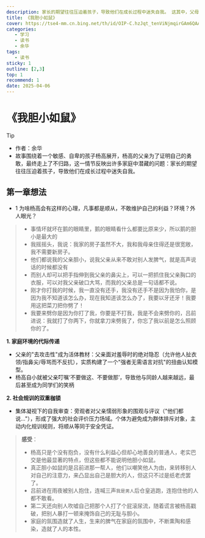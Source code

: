```yaml
---
description: 家长的期望往往压迫着孩子，导致他们在成长过程中迷失自我。 这其中，父母的过度控制常常使孩子的个性受到压制。杨高自小就被父亲叮嘱‘不要做这、不要做那’，导致他与同龄人越来越远，最后甚至成为同学们的笑柄。
title: 《我胆小如鼠》
cover: https://tse4-mm.cn.bing.net/th/id/OIP-C.hzJqt_tenViNjmqirGAm6QAAAA?rs=1&pid=ImgDetMain
categories: 
   - 学习
   - 读书
   - 余华
tags: 
   - 读书
sticky: 1
outline: [2,3]
top: 1
recommend: 1
date: 2025-04-06
---
```


# 《我胆小如鼠》


> [!TIP]
>
> - 作者：余华
> - 故事围绕着一个敏感、自卑的孩子杨高展开，杨高的父亲为了证明自己的勇敢，最终走上了不归路，这一情节反映出许多家庭中潜藏的问题：家长的期望往往压迫着孩子，导致他们在成长过程中迷失自我。

## 第一章想法

- 1 为啥杨高会有这样的心理，凡事都是顺从，不敢维护自己的利益？环境？外人眼光？

> - 事情坏就坏在鹅的眼睛里，鹅的眼睛看什么都要比原来少，所以鹅的胆小是最大的
> - 我摇摇头，我说：我家的房子虽然不大，我和我母亲住得还是很宽敞，我不需要新房子。
> - 他们都说我的父亲胆小，说我父亲从来不敢对别人发脾气，就是高声说话的时候都没有
> - 而别人却可以把手指伸到我父亲的鼻尖上，可以一把抓住我父亲胸口的衣服，可以对我父亲破口大骂，而我的父亲总是一句话都不说。
> - 刚才你打我的时候，我一直没有还手，我没有还手不是因为我怕你，是因为我不知道该怎么办，现在我知道该怎么办了，我要以牙还牙！我要用这把菜刀把你劈了！
> - 我要来劈你是因为你打了我，你要是不打我，我是不会来劈你的，吕前进说：我就打了你两下，你就拿刀来劈我了，你忘了我以前是怎么照顾你的了。

**1. 家庭环境的代际传递**

- 父亲的"去攻击性"成为活体教材：父亲面对羞辱时的绝对隐忍（允许他人扯衣领/指鼻尖/辱骂而不反抗），实质构建了一个"强者无需语言对抗"的扭曲认知模型。
- 杨高自小就被父亲叮嘱‘不要做这、不要做那’，导致他与同龄人越来越远，最后甚至成为同学们的笑柄

**2. 社会规训的双重枷锁**

- 集体凝视下的自我审查：旁观者对父亲懦弱形象的围观与评议（"他们都说..."），形成了强大的社会评价压力场域。个体为避免成为群体排斥对象，主动内化规训规则，将顺从等同于安全凭证。

> **感受**：
>
> - 杨高只是个没有抱负，没有什么利益心但却心地善良的普通人，老实巴交是他最显著的特点，但这些都不能说明他胆小如鼠。
> - 真正胆小如鼠的是吕前进那一帮人，他们以嘲笑他人为由，来转移别人对自己的注意力，来凸显出自己是胆大的人，但这只不过是纸老虎罢了。
> - 吕前进在雨夜被别人抱住，连喊三声`我是男人`后仓皇逃跑，连抱住他的人都不敢看。
> - 第二天还向别人吹嘘自己把那个人打了个屁滚尿流，随着谎言被杨高戳破，把别人暴打一顿来掩饰自己的无耻与胆小。
> - 家庭的氛围造就了人生，生来的脾气在家庭的氛围中，不断熏陶和感染，造就了人的本性。

